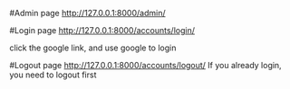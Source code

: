 #Admin page 
http://127.0.0.1:8000/admin/

#Login page
http://127.0.0.1:8000/accounts/login/

click the google link, and use google to login

#Logout page
http://127.0.0.1:8000/accounts/logout/
If you already login, you need to logout first